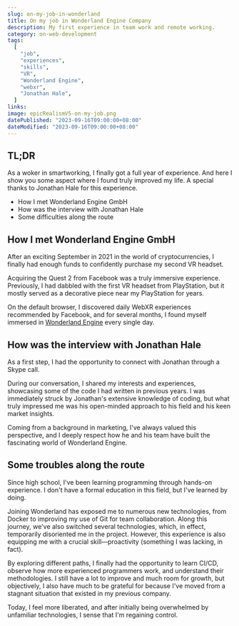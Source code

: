 ```yaml
---
slug: on-my-job-in-wonderland
title: On my job in Wonderland Engine Company
description: My first experience in team work and remote working.
category: on-web-development
tags:
  [
    "job",
    "experiences",
    "skills",
    "VR",
    "Wonderland Engine",
    "webxr",
    "Jonathan Hale",
  ]
links:
image: epicRealismV5-on-my-job.png
datePublished: "2023-09-16T09:00:00+08:00"
dateModified: "2023-09-16T09:00:00+08:00"
---
```


## TL;DR

As a woker in smartworking, I finally got a full year of experience. And here I show you some aspect where I found truly improved my life. A special thanks to Jonathan Hale for this experience.

- How I met Wonderland Engine GmbH
- How was the interview with Jonathan Hale
- Some difficulties along the route

## How I met Wonderland Engine GmbH

After an exciting September in 2021 in the world of cryptocurrencies, I finally had enough funds to confidently purchase my second VR headset.

Acquiring the Quest 2 from Facebook was a truly immersive experience. Previously, I had dabbled with the first VR headset from PlayStation, but it mostly served as a decorative piece near my PlayStation for years.

On the default browser, I discovered daily WebXR experiences recommended by Facebook, and for several months, I found myself immersed in [Wonderland Engine](https://wonderlandengine.com)
every single day.

## How was the interview with Jonathan Hale

As a first step, I had the opportunity to connect with Jonathan through a Skype call.

During our conversation, I shared my interests and experiences, showcasing some of the code I had written in previous years. I was immediately struck by Jonathan's extensive knowledge of coding, but what truly impressed me was his open-minded approach to his field and his keen market insights.

Coming from a background in marketing, I've always valued this perspective, and I deeply respect how he and his team have built the fascinating world of Wonderland Engine.

## Some troubles along the route

Since high school, I've been learning programming through hands-on experience. I don't have a formal education in this field, but I've learned by doing.

Joining Wonderland has exposed me to numerous new technologies, from Docker to improving my use of Git for team collaboration. Along this journey, we've also switched several technologies, which, in effect, temporarily disoriented me in the project. However, this experience is also equipping me with a crucial skill—proactivity (something I was lacking, in fact).

By exploring different paths, I finally had the opportunity to learn CI/CD, observe how more experienced programmers work, and understand their methodologies. I still have a lot to improve and much room for growth, but objectively, I also have much to be grateful for because I've moved from a stagnant situation that existed in my previous company.

Today, I feel more liberated, and after initially being overwhelmed by unfamiliar technologies, I sense that I'm regaining control.
